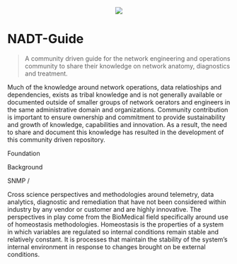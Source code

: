 <p align="center">
    <a href="https://github.com/apletcher" target="_blank"><img src="https://user-images.githubusercontent.com/26122529/55872759-0fcbaa00-5b8e-11e9-82eb-1b21c38cd0ab.png"></a>
 </p>



# NADT-Guide
> A community driven guide for the network engineering and operations community to share their knowledge on network
anatomy, diagnostics and treatment.

Much of the knowledge around network operations, data relatioships and dependencies, exists as tribal knowledge and is not generally available or documented outside of smaller groups of network oerators and engineers in the same administrative domain and organizations. Community contribution is important to ensure ownership and commitment to provide sustainability and growth of knowledge, capabilities and innovation. As a result, the need to share and document this knowledge has resulted in the development of this community driven repository. 

Foundation


Background

SNMP / 

Cross science perspectives and methodologies around telemetry, data analytics, diagnostic and remediation that have not been considered within industry by any vendor or customer and are highly innovative.  The perspectives in play come from the BioMedical field specifically around use of homeostasis methodologies.  Homeostasis is the properties of a system in which variables are regulated so internal conditions remain stable and relatively constant.  It is processes that maintain the stability of the system’s internal environment in response to changes brought on be external conditions.
